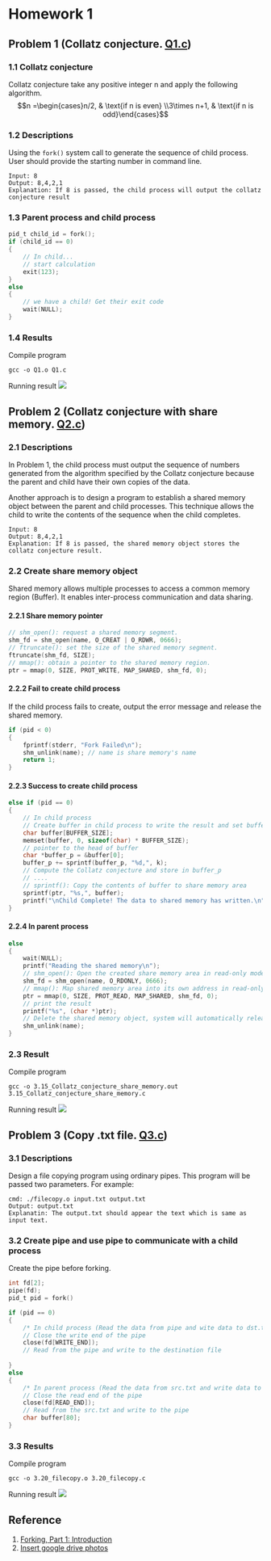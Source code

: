 # Homework 1
## Problem 1 (Collatz conjecture. [Q1.c](./3.14_Collatz_conjecture.c))
### 1.1 Collatz conjecture 
Collatz conjecture take any positive integer n and apply the following algorithm.
$$n =\begin{cases}n/2, & \text{if n is even} \\3\times n+1, & \text{if n is odd}\end{cases}$$

### 1.2 Descriptions
Using the `fork()` system call to generate the sequence of child process. User should provide the starting number in command line.
```
Input: 8
Output: 8,4,2,1
Explanation: If 8 is passed, the child process will output the collatz conjecture result
``` 

### 1.3 Parent process and child process
``` c
pid_t child_id = fork();
if (child_id == 0) 
{
    // In child...
    // start calculation
    exit(123);
}
else
{
    // we have a child! Get their exit code
    wait(NULL);
}

```
### 1.4 Results
Compile program
```
gcc -o Q1.o Q1.c
```
Running result
![](https://drive.google.com/uc?export=view&id=1-3INItUJVo4KUQjF-x3s4gl3ZxXtRRmK)


## Problem 2 (Collatz conjecture with share memory. [Q2.c](./3.15_Collatz_conjecture_share_memory.c))
### 2.1 Descriptions
In Problem 1, the child process must output the sequence of numbers generated from the algorithm specified by the Collatz conjecture because the parent and child have their own copies of the data. 

Another approach is to design a program to establish a shared memory object between the parent and child processes. This technique allows the child to write the contents of the sequence when the child completes.  
```
Input: 8
Output: 8,4,2,1
Explanation: If 8 is passed, the shared memory object stores the collatz conjecture result.
``` 

### 2.2 Create share memory object
Shared memory allows multiple processes to access a common memory region (Buffer). It enables inter-process communication and data sharing.

#### 2.2.1 Share memory pointer
```c
// shm_open(): request a shared memory segment.
shm_fd = shm_open(name, O_CREAT | O_RDWR, 0666);
// ftruncate(): set the size of the shared memory segment.
ftruncate(shm_fd, SIZE);
// mmap(): obtain a pointer to the shared memory region.
ptr = mmap(0, SIZE, PROT_WRITE, MAP_SHARED, shm_fd, 0);  
```

#### 2.2.2 Fail to create child process
If the child process fails to create, output the error message and release the shared memory.
```c
if (pid < 0)
{
    fprintf(stderr, "Fork Failed\n");
	shm_unlink(name); // name is share memory's name
	return 1;
}
```
#### 2.2.3 Success to create child process

```c
else if (pid == 0)
{
	// In child process
	// Create buffer in child process to write the result and set buffer to 0
    char buffer[BUFFER_SIZE];
	memset(buffer, 0, sizeof(char) * BUFFER_SIZE);
	// pointer to the head of buffer
	char *buffer_p = &buffer[0];
	buffer_p += sprintf(buffer_p, "%d,", k);
    // Compute the Collatz conjecture and store in buffer_p 
    // ....
    // sprintf(): Copy the contents of buffer to share memory area
	sprintf(ptr, "%s,", buffer);
	printf("\nChild Complete! The data to shared memory has written.\n");
}
```
#### 2.2.4 In parent process

```c
else
{
	wait(NULL);
	printf("Reading the shared memory\n");
	// shm_open(): Open the created share memory area in read-only mode.
	shm_fd = shm_open(name, O_RDONLY, 0666);
	// mmap(): Map shared memory area into its own address in read-only mode.
	ptr = mmap(0, SIZE, PROT_READ, MAP_SHARED, shm_fd, 0); 
	// print the result
	printf("%s", (char *)ptr);
	// Delete the shared memory object, system will automatically release the shared memory area.
	shm_unlink(name);
}
```

### 2.3 Result
Compile program
```
gcc -o 3.15_Collatz_conjecture_share_memory.out 3.15_Collatz_conjecture_share_memory.c 
```

Running result
![](https://drive.google.com/uc?export=view&id=1-6fN7-jqc0nXkfoXWztEQknML8Bv2YTI)


## Problem 3 (Copy .txt file. [Q3.c](./3.20_filecopy.c))
### 3.1 Descriptions

Design a file copying program using ordinary pipes. This program will be passed two parameters. For example:
```
cmd: ./filecopy.o input.txt output.txt
Output: output.txt
Explanatin: The output.txt should appear the text which is same as input text.
```
### 3.2 Create pipe and use pipe to communicate with a child process
Create the pipe before forking.
```c
int fd[2];
pipe(fd);
pid_t pid = fork()

if (pid == 0)
{
	/* In child process (Read the data from pipe and wite data to dst.txt) */
	// Close the write end of the pipe
	close(fd[WRITE_END]);
	// Read from the pipe and write to the destination file
	
}
else 
{
	/* In parent process (Read the data from src.txt and write data to pipes) */
	// Close the read end of the pipe
	close(fd[READ_END]); 	
	// Read from the src.txt and write to the pipe
	char buffer[80];
}

```

### 3.3 Results
Compile program
```
gcc -o 3.20_filecopy.o 3.20_filecopy.c
```

Running result
![](https://drive.google.com/uc?export=view&id=1-B7xCHiZlxE3SsFlGSdrI1iUiXAnhNGw)


## Reference
1. [Forking, Part 1: Introduction](https://github.com/angrave/SystemProgramming/wiki/Forking%2C-Part-1%3A-Introduction)
2. [Insert google drive photos](https://hackmd.io/@Jujubeleven/r1kubA4ps)